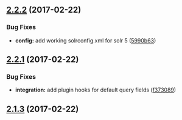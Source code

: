 <a name="2.2.2"></a>
## [2.2.2](https://github.com/arckinteractive/elgg_solr/compare/2.2.1...v2.2.2) (2017-02-22)


### Bug Fixes

* **config:** add working solrconfig.xml for solr 5 ([5990b63](https://github.com/arckinteractive/elgg_solr/commit/5990b63))



<a name="2.2.1"></a>
## [2.2.1](https://github.com/arckinteractive/elgg_solr/compare/2.1.3...v2.2.1) (2017-02-22)


### Bug Fixes

* **integration:** add plugin hooks for default query fields ([f373089](https://github.com/arckinteractive/elgg_solr/commit/f373089))



<a name="2.1.3"></a>
## [2.1.3](https://github.com/arckinteractive/elgg_solr/compare/2.1.2...v2.1.3) (2017-02-22)





